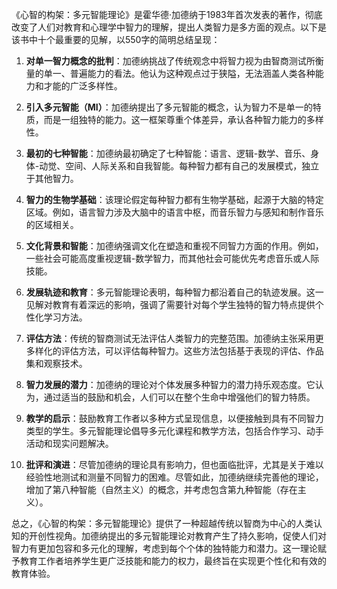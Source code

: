 《心智的构架：多元智能理论》是霍华德·加德纳于1983年首次发表的著作，彻底改变了人们对教育和心理学中智力的理解，提出人类智力是多方面的观点。以下是该书中十个最重要的见解，以550字的简明总结呈现：

1. **对单一智力概念的批判**：加德纳挑战了传统观念中将智力视为由智商测试所衡量的单一、普遍能力的看法。他认为这种观点过于狭隘，无法涵盖人类各种能力和才能的广泛多样性。

2. **引入多元智能（MI）**：加德纳提出了多元智能的概念，认为智力不是单一的特质，而是一组独特的能力。这一框架尊重个体差异，承认各种智力能力的多样性。

3. **最初的七种智能**：加德纳最初确定了七种智能：语言、逻辑-数学、音乐、身体-动觉、空间、人际关系和自我智能。每种智力都有自己的发展模式，独立于其他智力。

4. **智力的生物学基础**：该理论假定每种智力都有生物学基础，起源于大脑的特定区域。例如，语言智力涉及大脑中的语言中枢，而音乐智力与感知和制作音乐的区域相关。

5. **文化背景和智能**：加德纳强调文化在塑造和重视不同智力方面的作用。例如，一些社会可能高度重视逻辑-数学智力，而其他社会可能优先考虑音乐或人际技能。

6. **发展轨迹和教育**：多元智能理论表明，每种智力都沿着自己的轨迹发展。这一见解对教育有着深远的影响，强调了需要针对每个学生独特的智力特点提供个性化学习方法。

7. **评估方法**：传统的智商测试无法评估人类智力的完整范围。加德纳主张采用更多样化的评估方法，可以评估每种智力。这些方法包括基于表现的评估、作品集和观察技术。

8. **智力发展的潜力**：加德纳的理论对个体发展多种智力的潜力持乐观态度。它认为，通过适当的鼓励和机会，人们可以在整个生命中增强他们的智力特质。

9. **教学的启示**：鼓励教育工作者以多种方式呈现信息，以便接触到具有不同智力类型的学生。多元智能理论倡导多元化课程和教学方法，包括合作学习、动手活动和现实问题解决。

10. **批评和演进**：尽管加德纳的理论具有影响力，但也面临批评，尤其是关于难以经验性地测试和测量不同智力的困难。尽管如此，加德纳继续完善他的理论，增加了第八种智能（自然主义）的概念，并考虑包含第九种智能（存在主义）。

总之，《心智的构架：多元智能理论》提供了一种超越传统以智商为中心的人类认知的开创性视角。加德纳提出的多元智能理论对教育产生了持久影响，促使人们对智力有更加包容和多元化的理解，考虑到每个个体的独特能力和潜力。这一理论赋予教育工作者培养学生更广泛技能和能力的权力，最终旨在实现更个性化和有效的教育体验。